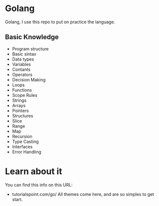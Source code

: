 # Golang 
Golang, I use this repo to put on practice the language. 


## Basic Knowledge
- Program structure
- Basic sintax
- Data types
- Variables
- Contants
- Operators
- Decision Making 
- Loops
- Functions
- Scope Rules
- Strings
- Arrays 
- Pointers
- Structures
- Slice 
- Range
- Map
- Recursion 
- Type Casting 
- Interfaces
- Error Handling 

# Learn about it
You can find this info on this URL:  
- tutorialspoint.com/go/
All themes come here, and are so simples to get start.
